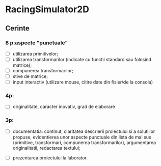 # RacingSimulator2D

## Cerinte

### 8 p:aspecte "punctuale"

- [ ] utilizarea primitivelor;
- [ ] utilizarea transformarilor (indicate cu functii standard sau folosind matrice);
- [ ] compunerea transformarilor; 
- [ ] stive de matrice;
- [ ] input interactiv (utilizare mouse, citire date din fisier/de la consola)

### 4p:

- [ ] originalitate, caracter inovativ, grad de elaborare

### 3p:

- [ ] documentatia: continut, claritatea descrierii proiectului si a solutiilor propuse, evidentierea unor aspecte punctuale din lista de mai sus (primitive, transformari, compunerea transformarilor), argumentarea originalitatii, redactarea textului;
- [ ] prezentarea proiectului la laborator.

